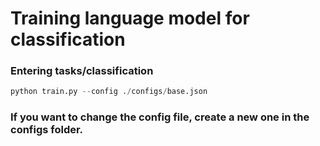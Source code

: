 # Training language model for classification
### Entering tasks/classification
```python
python train.py --config ./configs/base.json
```

### If you want to change the config file, create a new one in the configs folder.